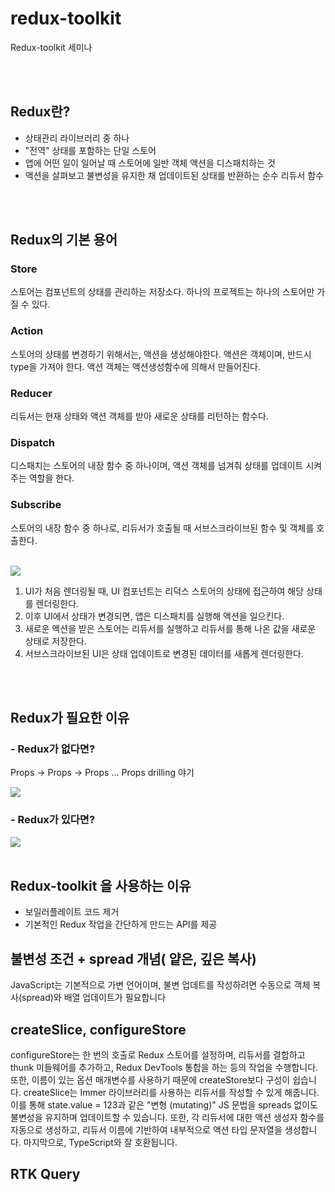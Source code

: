 # redux-toolkit
Redux-toolkit 세미나

<br/>
<br/>

## Redux란?
- 상태관리 라이브러리 중 하나
- "전역" 상태를 포함하는 단일 스토어
- 앱에 어떤 일이 일어날 때 스토어에 일반 객체 액션을 디스패치하는 것
- 액션을 살펴보고 불변성을 유지한 채 업데이트된 상태를 반환하는 순수 리듀서 함수

<br/>
<br/>

## Redux의 기본 용어
### Store
스토어는 컴포넌트의 상태를 관리하는 저장소다. 하나의 프로젝트는 하나의 스토어만 가질 수 있다.

### Action
스토어의 상태를 변경하기 위해서는, 액션을 생성해야한다. 액션은 객체이며, 반드시 type을 가져야 한다. 액션 객체는 액션생성함수에 의해서 만들어진다.

### Reducer
리듀서는 현재 상태와 액션 객체를 받아 새로운 상태를 리턴하는 함수다.

### Dispatch
디스패치는 스토어의 내장 함수 중 하나이며, 액션 객체를 넘겨줘 상태를 업데이트 시켜주는 역할을 한다.

### Subscribe
스토어의 내장 함수 중 하나로, 리듀서가 호출될 때 서브스크라이브된 함수 및 객체를 호출한다.

<br><img src="https://velog.velcdn.com/images/sweet_pumpkin/post/53df187d-3402-4ec1-be28-1fd13dcbba57/image.gif"/>
<br>
1. UI가 처음 렌더링될 때, UI 컴포넌트는 리덕스 스토어의 상태에 접근하여 해당 상태를 렌더링한다.
2. 이후 UI에서 상태가 변경되면, 앱은 디스패치를 실행해 액션을 일으킨다.
3. 새로운 액션을 받은 스토어는 리듀서를 실행하고 리듀서를 통해 나온 값을 새로운 상태로 저장한다.
4. 서브스크라이브된 UI은 상태 업데이트로 변경된 데이터를 새롭게 렌더링한다.

<br/>
<br/>

## Redux가 필요한 이유

### - Redux가 없다면?
  Props -> Props -> Props ... Props drilling 야기

  <img src="https://velog.velcdn.com/images/sweet_pumpkin/post/4b69bb9b-26ce-4c95-b04c-b79dd3bf1b07/image.gif"/>

  ### - Redux가 있다면?

  <img src="https://velog.velcdn.com/images/sweet_pumpkin/post/ed1d68d9-3b90-4c95-8b54-ff3e5c6e7d47/image.gif"/>

<br/>
<br/>

## Redux-toolkit 을 사용하는 이유
- 보일러플레이트 코드 제거
- 기본적인 Redux 작업을 간단하게 만드는 API를 제공


## 불변성 조건 + spread 개념( 얕은, 깊은 복사)
JavaScript는 기본적으로 가변 언어이며, 불변 업데트를 작성하려면 수동으로 객체 복사(spread)와 배열 업데이트가 필요합니다

## createSlice, configureStore
configureStore는 한 번의 호출로 Redux 스토어를 설정하며, 리듀서를 결합하고 thunk 미들웨어를 추가하고, Redux DevTools 통합을 하는 등의 작업을 수행합니다. 또한, 이름이 있는 옵션 매개변수를 사용하기 때문에 createStore보다 구성이 쉽습니다.
createSlice는 Immer 라이브러리를 사용하는 리듀서를 작성할 수 있게 해줍니다. 이를 통해 state.value = 123과 같은 "변형 (mutating)" JS 문법을 spreads 없이도 불변성을 유지하며 업데이트할 수 있습니다. 또한, 각 리듀서에 대한 액션 생성자 함수를 자동으로 생성하고, 리듀서 이름에 기반하여 내부적으로 액션 타입 문자열을 생성합니다. 마지막으로, TypeScript와 잘 호환됩니다.

## RTK Query
